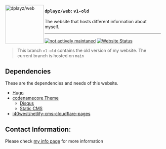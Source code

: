 
<img src="" align="left"
     alt="dplayz/web" width="125" height="125">
### ``dplayz/web``:  ``v1-old``
The website that hosts different information about myself.

---
<a href="https://github.com/dplayz/dplayzgames06web/commits/main"><img src="https://img.shields.io/maintenance/yes/2023?style=plastic" alt="not actively maintaned"></a>
<a href="https://dplayzgames06.tk"><img src="https://img.shields.io/website?down_color=red&down_message=offline&label=dplayz%20Games%20Website&style=plastic&up_color=green&up_message=online&url=https%3A%2F%2Fdplayzgames06.tk" alt="Website Status"></a>


> This branch ``v1-old`` contains the old version of my website. The current branch is hosted on ``main``


## Dependencies
These are the dependencies and needs of this website.
- [Hugo](https://gohugo.io)
- [codenamecore Theme](https://github.com/dplayz/codenamecore)
  - [Disqus](https://disqus.com)
  - [Static CMS](https://staticcms.org)
- [i40west/netlify-cms-cloudflare-pages](https://github.com/i40west/netlify-cms-cloudflare-pages)


## Contact Information:
Please check [my info page](https://dpg06.top/info#contacts) for more information
